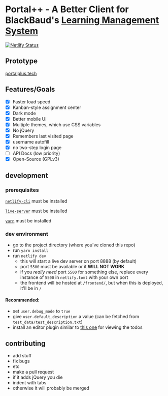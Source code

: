 # Portal++ -  A Better Client for BlackBaud's [Learning Management System](https://k12hub.blackbaud.com/blackbaud-learning-management-system)

[![Netlify Status](https://api.netlify.com/api/v1/badges/2631dc5b-1742-4a40-885a-68cb125afa24/deploy-status)](https://app.netlify.com/sites/myschoolapp-better/deploys)


## Prototype
[portalplus.tech](https://portalplus.tech/)

## Features/Goals
  - [x] Faster load speed
  - [x] Kanban-style assignment center
  - [x] Dark mode
  - [x] Better mobile UI
  - [x] Multiple themes, which use CSS variables
  - [x] No jQuery
  - [x] Remembers last visited page
  - [x] username autofill
  - [x] no two-step login page
  - [ ] API Docs (low priority)
  - [x] Open-Source (GPLv3)

## development
### prerequisites

[`netlify-cli`](https://www.npmjs.com/package/netlify-cli) must be installed

[`live-server`](https://www.npmjs.com/package/live-server) must be installed

[`yarn`](https://www.npmjs.com/package/yarn) must be installed

### dev environment
  - go to the project directory (where you've cloned this repo)
  - run `yarn install`
  - run `netlify dev`
    - this will start a live dev server on port 8888 (by default)
    - port `5500` must be available or it **WILL NOT WORK**
    - if you _really need_ port `5500` for something else, replace every instance of `5500` in `netlify.toml` with your own port
    - the frontend will be hosted at `/frontend/`, but when this is deployed, it'll be in `/`
  #### Recommended:
- set `user.debug_mode` to `true`
- give `user.default_description` a value (can be fetched from `test_data/test_description.txt`)
- install an editor plugin similar to [this one](https://github.com/drmargarido/TodoTreeView) for viewing the todos

## contributing

  - add stuff
  - fix bugs
  - etc
  - make a pull request
  - if it adds jQuery you die
  - indent with tabs
  - otherwise it will probably be merged
